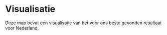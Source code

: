 # Visualisatie

Deze map bevat een visualisatie van het voor ons beste gevonden resultaat voor
Nederland.